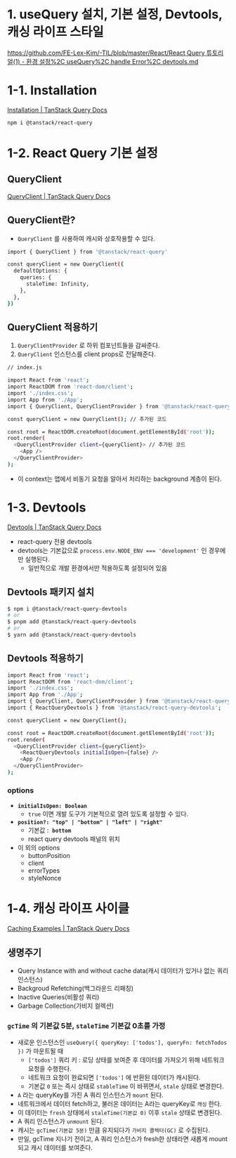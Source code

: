 # 1. useQuery 설치, 기본 설정, Devtools, 캐싱 라이프 스타일

[https://github.com/FE-Lex-Kim/-TIL/blob/master/React/React Query 튜토리얼(1) - 환경 설정%2C useQuery%2C handle Error%2C devtools.md](<https://github.com/FE-Lex-Kim/-TIL/blob/master/React/React%20Query%20%ED%8A%9C%ED%86%A0%EB%A6%AC%EC%96%BC(1)%20-%20%ED%99%98%EA%B2%BD%20%EC%84%A4%EC%A0%95%2C%20useQuery%2C%20handle%20Error%2C%20devtools.md>)

# 1-1. Installation

[Installation | TanStack Query Docs](https://tanstack.com/query/latest/docs/framework/react/installation)

```bash
npm i @tanstack/react-query
```

# 1-2. React Query 기본 설정

## **QueryClient**

[QueryClient | TanStack Query Docs](https://tanstack.com/query/latest/docs/reference/QueryClient)

## QueryClient란?

- `QueryClient` 를 사용하여 캐시와 상호작용할 수 있다.

```bash
import { QueryClient } from '@tanstack/react-query'

const queryClient = new QueryClient({
  defaultOptions: {
    queries: {
      staleTime: Infinity,
    },
  },
})
```

## QueryClient 적용하기

1. `QueryClientProvider` 로 하위 컴포넌트들을 감싸준다.
2. `QueryClient` 인스턴스를 client props로 전달해준다.

```bash
// index.js

import React from 'react';
import ReactDOM from 'react-dom/client';
import './index.css';
import App from './App';
import { QueryClient, QueryClientProvider } from '@tanstack/react-query';

const queryClient = new QueryClient(); // 추가된 코드

const root = ReactDOM.createRoot(document.getElementById('root'));
root.render(
  <QueryClientProvider client={queryClient}> // 추가된 코드
    <App />
  </QueryClientProvider>
);

```

- 이 context는 앱에서 비동기 요청을 알아서 처리하는 background 계층이 된다.

# 1-3. Devtools

[Devtools | TanStack Query Docs](https://tanstack.com/query/latest/docs/framework/react/devtools)

- react-query 전용 devtools
- devtools는 기본값으로 `process.env.NODE_ENV === 'development'` 인 경우에만 실행된다.
  - 일반적으로 개발 환경에서만 적용하도록 설정되어 있음

## Devtools 패키지 설치

```bash
$ npm i @tanstack/react-query-devtools
# or
$ pnpm add @tanstack/react-query-devtools
# or
$ yarn add @tanstack/react-query-devtools
```

## Devtools 적용하기

```bash
import React from 'react';
import ReactDOM from 'react-dom/client';
import './index.css';
import App from './App';
import { QueryClient, QueryClientProvider } from '@tanstack/react-query';
import { ReactQueryDevtools } from '@tanstack/react-query-devtools';

const queryClient = new QueryClient();

const root = ReactDOM.createRoot(document.getElementById('root'));
root.render(
  <QueryClientProvider client={queryClient}>
    <ReactQueryDevtools initialIsOpen={false} />
    <App />
  </QueryClientProvider>
);
```

### options

- **`initialIsOpen: Boolean`**
  - `true` 이면 개발 도구가 기본적으로 열려 있도록 설정할 수 있다.
- **`position?: "top" | "bottom" | "left" | "right"`**
  - 기본값 :  **`bottom`**
  - react query devtools 패널의 위치
- 이 외의 options
  - buttonPosition
  - client
  - errorTypes
  - styleNonce

# 1-4. 캐싱 라이프 사이클

[Caching Examples | TanStack Query Docs](https://tanstack.com/query/latest/docs/framework/react/guides/caching)

## 생명주기

- Query Instance with and without cache data(캐시 데이터가 있거나 없는 쿼리 인스턴스)
- Backgroud Refetching(백그라운드 리패칭)
- Inactive Queries(비활성 쿼리)
- Garbage Collection(가비지 컬렉션)

### `gcTime` 의 기본값 5분, `staleTime` 기본값 0초를 가정

- 새로운 인스턴스인 `useQuery({ queryKey: ['todos'], queryFn: fetchTodos })` 가 마운트될 때
  - `['todos']` 쿼리 키 : 로딩 상태를 보여준 후 데이터를 가져오기 위해 네트워크 요청을 수행한다.
  - 네트워크 요청이 완료되면 `['todos']` 에 반환된 데이터가 캐시된다.
  - 기본값 `0` 또는 즉시 상태로 `stableTime` 이 바뀌면서, `stale` 상태로 변경한다.
- `A` 라는 queryKey를 가진 A 쿼리 인스턴스가 `mount` 된다.
- 네트워크에서 데이터 fetch하고, 불러온 데이터는 A라는 queryKey로 `캐싱` 한다.
- 이 데이터는 `fresh` 상태에서 `staleTime(기본값 0)` 이후 `stale` 상태로 변경된다.
- A 쿼리 인스턴스가 `unmount` 된다.
- 캐시는 `gcTime(기본값 5분)` 만큼 유지되다가 `가비지 콜렉터(GC)` 로 수집된다.
- 만일, gcTime 지나기 전이고, A 쿼리 인스턴스가 fresh한 상태라면 새롭게 mount 되고 캐시 데이터를 보여준다.
